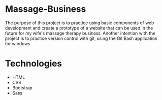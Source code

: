# Massage-Business
The purpose of this project is to practice using basic components of web development and create a prototype of a website that can be used in the future for my wife's massage therapy business. Another intention with the project is to practice version control with git, using the Git Bash application for windows. 

# Technologies
* HTML
* CSS
* Bootstrap
* Sass
